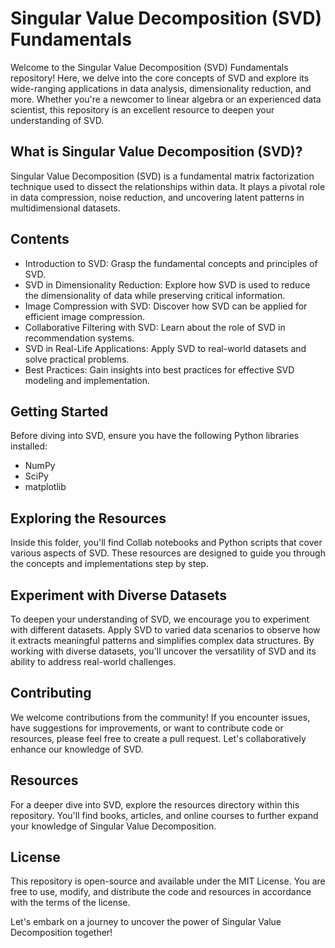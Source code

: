 # Singular Value Decomposition (SVD) Fundamentals

Welcome to the Singular Value Decomposition (SVD) Fundamentals repository! Here, we delve into the core concepts of SVD and explore its wide-ranging applications in data analysis, dimensionality reduction, and more. Whether you're a newcomer to linear algebra or an experienced data scientist, this repository is an excellent resource to deepen your understanding of SVD.

## What is Singular Value Decomposition (SVD)?
Singular Value Decomposition (SVD) is a fundamental matrix factorization technique used to dissect the relationships within data. It plays a pivotal role in data compression, noise reduction, and uncovering latent patterns in multidimensional datasets.

## Contents
- Introduction to SVD: Grasp the fundamental concepts and principles of SVD.
- SVD in Dimensionality Reduction: Explore how SVD is used to reduce the dimensionality of data while preserving critical information.
- Image Compression with SVD: Discover how SVD can be applied for efficient image compression.
- Collaborative Filtering with SVD: Learn about the role of SVD in recommendation systems.
- SVD in Real-Life Applications: Apply SVD to real-world datasets and solve practical problems.
- Best Practices: Gain insights into best practices for effective SVD modeling and implementation.

## Getting Started
Before diving into SVD, ensure you have the following Python libraries installed:

- NumPy
- SciPy
- matplotlib

## Exploring the Resources
Inside this folder, you'll find Collab notebooks and Python scripts that cover various aspects of SVD. These resources are designed to guide you through the concepts and implementations step by step.

## Experiment with Diverse Datasets
To deepen your understanding of SVD, we encourage you to experiment with different datasets. Apply SVD to varied data scenarios to observe how it extracts meaningful patterns and simplifies complex data structures.
By working with diverse datasets, you'll uncover the versatility of SVD and its ability to address real-world challenges.

## Contributing
We welcome contributions from the community! If you encounter issues, have suggestions for improvements, or want to contribute code or resources, please feel free to create a pull request. Let's collaboratively enhance our knowledge of SVD.

## Resources
For a deeper dive into SVD, explore the resources directory within this repository. You'll find books, articles, and online courses to further expand your knowledge of Singular Value Decomposition.

## License
This repository is open-source and available under the MIT License. You are free to use, modify, and distribute the code and resources in accordance with the terms of the license.

Let's embark on a journey to uncover the power of Singular Value Decomposition together!
